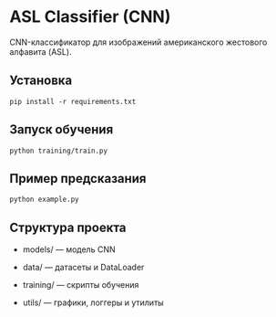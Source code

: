 # ASL Classifier (CNN)

CNN-классификатор для изображений американского жестового алфавита (ASL).

## Установка

```
pip install -r requirements.txt
```

## Запуск обучения
```
python training/train.py
```

## Пример предсказания
```
python example.py
```

## Структура проекта
- models/ — модель CNN

- data/ — датасеты и DataLoader

- training/ — скрипты обучения

- utils/ — графики, логгеры и утилиты